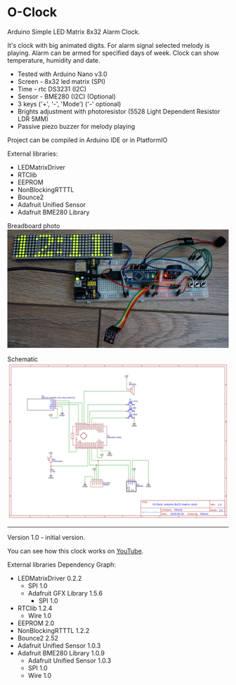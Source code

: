# O-Clock
Arduino Simple LED Matrix 8x32 Alarm Clock.

It's clock with big animated digits.
For alarm signal selected melody is playing.
Alarm can be armed for specified days of week.
Clock can show temperature, humidity and date.

 - Tested with Arduino Nano v3.0
 - Screen - 8x32 led matrix (SPI)
 - Time - rtc DS3231 (I2C)
 - Sensor - BME280 (I2C) (Optional)
 - 3 keys ('+', '-', 'Mode') ('-' optional)
 - Brights adjustment with photoresistor (5528 Light Dependent Resistor LDR 5MM)
 - Passive piezo buzzer for melody playing

Project can be compiled in Arduino IDE or in PlatformIO

External libraries:
 - LEDMatrixDriver
 - RTClib
 - EEPROM
 - NonBlockingRTTTL
 - Bounce2
 - Adafruit Unified Sensor
 - Adafruit BME280 Library

Breadboard photo
 ![Screenshot](docs/breadboard1.jpg)

Schematic
 ![Screenshot](docs/Schematic_O-Clock.png)
 
---
Version 1.0 - initial version.

You can see how this clock works on [YouTube](https://www.youtube.com/watch?v=Dx4R_fJPpwI).
 
External libraries Dependency Graph:
- LEDMatrixDriver 0.2.2
   - SPI 1.0
   - Adafruit GFX Library 1.5.6
      - SPI 1.0
- RTClib 1.2.4
   - Wire 1.0
- EEPROM 2.0
- NonBlockingRTTTL 1.2.2
- Bounce2 2.52
- Adafruit Unified Sensor 1.0.3
- Adafruit BME280 Library 1.0.9
   - Adafruit Unified Sensor 1.0.3
   - SPI 1.0
   - Wire 1.0

